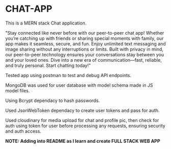 # CHAT-APP

This is a MERN stack Chat application. 

"Stay connected like never before with our peer-to-peer chat app! Whether you’re catching up with friends or sharing special moments with family, our app makes it seamless, secure, and fun. Enjoy unlimited text messaging and image sharing without any interruptions or limits. Built with privacy in mind, our peer-to-peer technology ensures your conversations stay between you and your loved ones. Dive into a new era of communication—fast, reliable, and truly personal. Start chatting today!"

Tested app using postman to test and debug API endpoints. 

MongoDB was used for user database with model schema made in JS model files. 

Using Bcrypt dependacy to hash passwords.

Used JsonWebToken dependacy to create user tokens and pass for auth.

Used cloudinary for media upload for chat and profile pic, then check for auth using token for user before processing any requests, ensuring security and auth access.

**NOTE: Adding into README as I learn and create FULL STACK WEB APP**

